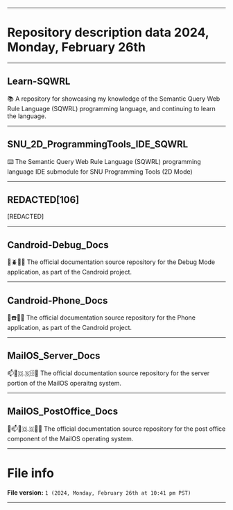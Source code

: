 
***

# Repository description data 2024, Monday, February 26th

---

## Learn-SQWRL

📚️ A repository for showcasing my knowledge of the Semantic Query Web Rule Language (SQWRL) programming language, and continuing to learn the language.

---

## SNU_2D_ProgrammingTools_IDE_SQWRL

⌨️ The Semantic Query Web Rule Language (SQWRL) programming language IDE submodule for SNU Programming Tools (2D Mode) 

---

## REDACTED[106]

[REDACTED]
 
---

## Candroid-Debug_Docs

🤖️🪲️📱️📖️ The official documentation source repository for the Debug Mode application, as part of the Candroid project.

---

## Candroid-Phone_Docs

🤖️☎️📱️📖️ The official documentation source repository for the Phone application, as part of the Candroid project.

---

## MailOS_Server_Docs

📫️📧️🇴.🇸🗄️📖️ The official documentation source repository for the server portion of the MailOS operaitng system. 

---

## MailOS_PostOffice_Docs

🏤️📫️📧️🇴.🇸🏣️📖️ The official documentation source repository for the post office component of the MailOS operating system. 

***

# File info

**File version:** `1 (2024, Monday, February 26th at 10:41 pm PST)`

***

